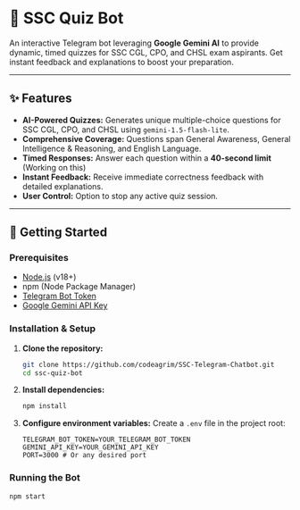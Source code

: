 # 🤖 SSC Quiz Bot


An interactive Telegram bot leveraging **Google Gemini AI** to provide dynamic, timed quizzes for SSC CGL, CPO, and CHSL exam aspirants. Get instant feedback and explanations to boost your preparation.

---

## ✨ Features

* **AI-Powered Quizzes:** Generates unique multiple-choice questions for SSC CGL, CPO, and CHSL using `gemini-1.5-flash-lite`.
* **Comprehensive Coverage:** Questions span General Awareness, General Intelligence & Reasoning, and English Language.
* **Timed Responses:** Answer each question within a **40-second limit** (Working on this)
* **Instant Feedback:** Receive immediate correctness feedback with detailed explanations.
* **User Control:** Option to stop any active quiz session.

---

## 🚀 Getting Started

### Prerequisites

* [Node.js](https://nodejs.org/) (v18+)
* npm (Node Package Manager)
* [Telegram Bot Token](https://core.telegram.org/bots/tutorial)
* [Google Gemini API Key](https://aistudio.google.com/app/apikey)

### Installation & Setup

1.  **Clone the repository:**
    ```bash
    git clone https://github.com/codeagrim/SSC-Telegram-Chatbot.git
    cd ssc-quiz-bot
    ```
2.  **Install dependencies:**
    ```bash
    npm install
    ```
3.  **Configure environment variables:**
    Create a `.env` file in the project root:
    ```env
    TELEGRAM_BOT_TOKEN=YOUR_TELEGRAM_BOT_TOKEN
    GEMINI_API_KEY=YOUR_GEMINI_API_KEY
    PORT=3000 # Or any desired port
    ```

### Running the Bot

```bash
npm start